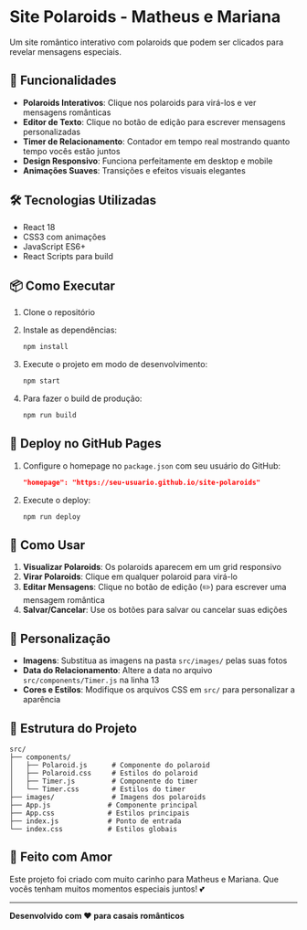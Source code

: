 # Site Polaroids - Matheus e Mariana

Um site romântico interativo com polaroids que podem ser clicados para revelar mensagens especiais.

## 🚀 Funcionalidades

- **Polaroids Interativos**: Clique nos polaroids para virá-los e ver mensagens românticas
- **Editor de Texto**: Clique no botão de edição para escrever mensagens personalizadas
- **Timer de Relacionamento**: Contador em tempo real mostrando quanto tempo vocês estão juntos
- **Design Responsivo**: Funciona perfeitamente em desktop e mobile
- **Animações Suaves**: Transições e efeitos visuais elegantes

## 🛠️ Tecnologias Utilizadas

- React 18
- CSS3 com animações
- JavaScript ES6+
- React Scripts para build

## 📦 Como Executar

1. Clone o repositório
2. Instale as dependências:

   ```bash
   npm install
   ```

3. Execute o projeto em modo de desenvolvimento:

   ```bash
   npm start
   ```

4. Para fazer o build de produção:
   ```bash
   npm run build
   ```

## 🚀 Deploy no GitHub Pages

1. Configure o homepage no `package.json` com seu usuário do GitHub:

   ```json
   "homepage": "https://seu-usuario.github.io/site-polaroids"
   ```

2. Execute o deploy:
   ```bash
   npm run deploy
   ```

## 📱 Como Usar

1. **Visualizar Polaroids**: Os polaroids aparecem em um grid responsivo
2. **Virar Polaroids**: Clique em qualquer polaroid para virá-lo
3. **Editar Mensagens**: Clique no botão de edição (✏️) para escrever uma mensagem romântica
4. **Salvar/Cancelar**: Use os botões para salvar ou cancelar suas edições

## 🎨 Personalização

- **Imagens**: Substitua as imagens na pasta `src/images/` pelas suas fotos
- **Data do Relacionamento**: Altere a data no arquivo `src/components/Timer.js` na linha 13
- **Cores e Estilos**: Modifique os arquivos CSS em `src/` para personalizar a aparência

## 📁 Estrutura do Projeto

```
src/
├── components/
│   ├── Polaroid.js      # Componente do polaroid
│   ├── Polaroid.css     # Estilos do polaroid
│   ├── Timer.js         # Componente do timer
│   └── Timer.css        # Estilos do timer
├── images/              # Imagens dos polaroids
├── App.js              # Componente principal
├── App.css             # Estilos principais
├── index.js            # Ponto de entrada
└── index.css           # Estilos globais
```

## 💝 Feito com Amor

Este projeto foi criado com muito carinho para Matheus e Mariana. Que vocês tenham muitos momentos especiais juntos! 💕

---

**Desenvolvido com ❤️ para casais românticos**
